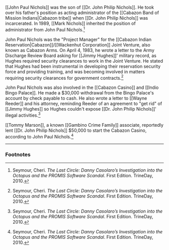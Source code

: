 [[John Paul Nichols]] was the son of [[Dr. John Philip Nichols]]. He took over his father's position as acting administrator of the [[Cabazon Band of Mission Indians|Cabazon tribe]] when [[Dr. John Philip Nichols]] was incarcerated. In 1989, [[Mark Nichols]] inherited the position of administrator from John Paul Nichols.[^1]

John Paul Nichols was the "Project Manager" for the [[Cabazon Indian Reservation|Cabazon]]/[[Wackenhut Corporation]] Joint Venture, also known as Cabazon Arms. On April 4, 1983, he wrote a letter to the Army Discharge Review Board asking for [[Jimmy Hughes]]' military record, as Hughes required security clearances to work in the Joint Venture. He stated that Hughes had been instrumental in developing their reservation security force and providing training, and was becoming involved in matters requiring security clearances for government contracts.[^1]

John Paul Nichols was also involved in the [[Cabazon Casino]] and [[Indio Bingo Palace]]. He made a $30,000 withdrawal from the Bingo Palace's account by check payable to cash. He also wrote a letter to [[Wayne Reeder]] and his attorney, reminding Reeder of an agreement to "get rid" of [[Jimmy Hughes]] so Hughes couldn't expose [[Dr. John Philip Nichols]]' illegal activities.[^1]

[[Tommy Marson]], a known [[Gambino Crime Family]] associate, reportedly lent [[Dr. John Philip Nichols]] $50,000 to start the Cabazon Casino, according to John Paul Nichols.[^1]

---
### Footnotes

[^1]: Seymour, Cheri. *The Last Circle: Danny Casolaro’s Investigation into the Octopus and the PROMIS Software Scandal*. First Edition. TrineDay, 2010.